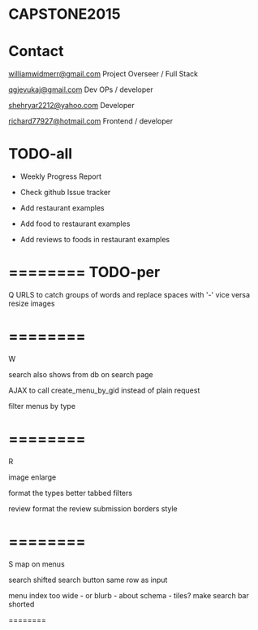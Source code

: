 # CAPSTONE2015

# Contact

  williamwidmerr@gmail.com  Project Overseer / Full Stack

  qgjevukaj@gmail.com Dev OPs / developer
  
  shehryar2212@yahoo.com Developer
  
  richard77927@hotmail.com Frontend / developer

# TODO-all 

- Weekly Progress Report

- Check github Issue tracker

- Add restaurant examples

- Add food to restaurant examples

- Add reviews to foods in restaurant examples 

========
TODO-per
========
Q
URLS to catch groups of words and replace spaces with '-' vice versa
resize images

========
========
W

search also shows from db on search page 

AJAX to call create_menu_by_gid instead of plain request

filter menus by type

========
========
R

image enlarge

format the types better
tabbed filters

  review
format the review submission
borders style

========
========
S
map on menus
 
   search
shifted search button same row as input
  
  menu index
too wide - or blurb - about schema - tiles?
make search bar shorted

========





  



